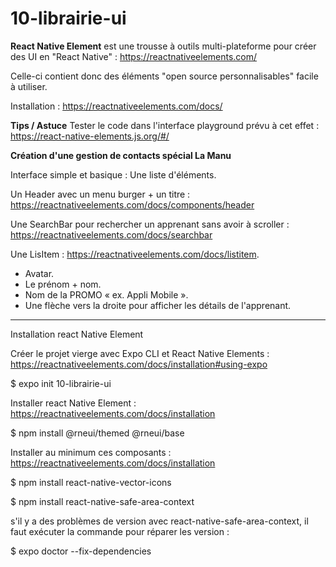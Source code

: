 # 10-librairie-ui

**React Native Element** est une trousse à outils multi-plateforme pour créer des UI en "React Native" : https://reactnativeelements.com/

Celle-ci contient donc des éléments "open source personnalisables" facile à utiliser.

Installation : https://reactnativeelements.com/docs/ 

**Tips / Astuce**
Tester le code dans l'interface playground prévu à cet effet : https://react-native-elements.js.org/#/

**Création d'une gestion de contacts spécial La Manu**

Interface simple et basique : Une liste d'éléments. 

Un Header avec un menu burger + un titre : https://reactnativeelements.com/docs/components/header

Une SearchBar pour rechercher un apprenant sans avoir à scroller : https://reactnativeelements.com/docs/searchbar

Une LisItem : https://reactnativeelements.com/docs/listitem.
- Avatar.
- Le prénom + nom.
- Nom de la PROMO « ex. Appli Mobile ».
- Une flèche vers la droite pour afficher les détails de l'apprenant. 

-------

Installation react Native Element

Créer le projet vierge avec Expo CLI et React Native Elements : https://reactnativeelements.com/docs/installation#using-expo

  $ expo init 10-librairie-ui

Installer react Native Element : https://reactnativeelements.com/docs/installation

  $ npm install @rneui/themed @rneui/base

Installer au minimum ces composants : https://reactnativeelements.com/docs/installation

  $ npm install react-native-vector-icons
  
  $ npm install react-native-safe-area-context
  
s'il y a des problèmes de version avec react-native-safe-area-context, il faut exécuter la commande pour réparer les version :

  $ expo doctor --fix-dependencies
